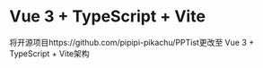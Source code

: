 # Vue 3 + TypeScript + Vite

将开源项目https://github.com/pipipi-pikachu/PPTist更改至 Vue 3 + TypeScript + Vite架构
